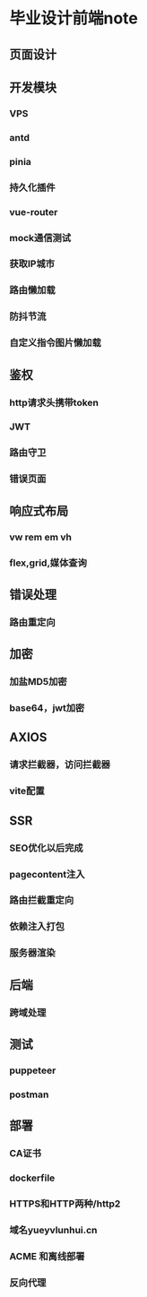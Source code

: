 # 毕业设计前端note

## 页面设计

## 开发模块

### VPS

### antd

### pinia

### 持久化插件

### vue-router

### mock通信测试

### 获取IP城市

### 路由懒加载

### 防抖节流

### 自定义指令图片懒加载

## 鉴权

### http请求头携带token

### JWT

### 路由守卫

### 错误页面

## 响应式布局

### vw rem em vh

### flex,grid,媒体查询

## 错误处理

### 路由重定向

## 加密

### 加盐MD5加密

### base64，jwt加密

## AXIOS

### 请求拦截器，访问拦截器

### vite配置

## SSR

### SEO优化以后完成

### pagecontent注入

### 路由拦截重定向

### 依赖注入打包

### 服务器渲染

## 后端

### 跨域处理

## 测试

### puppeteer

### postman

## 部署

### CA证书

### dockerfile

### HTTPS和HTTP两种/http2

### 域名yueyvlunhui.cn

### ACME 和离线部署

### 反向代理
